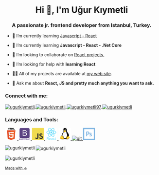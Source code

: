 <h1 align="center">Hi 👋, I'm Uğur Kıymetli</h1>
<h3 align="center">A passionate jr. frontend developer from Istanbul, Turkey.</h3>

- 🔭 I’m currently learning [Javascript - React](https://github.com/users/ugurkiymetli/projects/2)

- 🌱 I’m currently learning **Javascript - React - .Net Core**

- 👯 I’m looking to collaborate on [React projects.](https://github.com/users/ugurkiymetli/projects/1)

- 🤝 I’m looking for help with **learning React**

- 👨‍💻 All of my projects are available at [my web site](www.ugurkiymetli.com).

- 💬 Ask me about **React, JS and pretty much anything you want to ask.**

<h3 align="left">
  Connect with me:
</h3>
<p align="left">
  <a href="https://twitter.com/ugurkiymetli" target="blank">
    <img align="center" src="https://raw.githubusercontent.com/rahuldkjain/github-profile-readme-generator/master/src/images/icons/Social/twitter.svg" alt="ugurkiymetli" height="30" width="40" />
  </a>
<a href="https://linkedin.com/in/ugurkiymetli" target="blank">
  <img align="center" src="https://raw.githubusercontent.com/rahuldkjain/github-profile-readme-generator/master/src/images/icons/Social/linked-in-alt.svg" alt="ugurkiymetli" height="30" width="40" />
  </a>
  <a href="https://www.hackerrank.com/ugurkiymetli97" target="blank">
    <img align="center" src="https://raw.githubusercontent.com/rahuldkjain/github-profile-readme-generator/master/src/images/icons/Social/hackerrank.svg" alt="ugurkiymetli97" height="30" width="40" />
  </a>
  <a href="https://app.patika.dev/ugurkiymetli" target="blank">
    <img align="center" src="https://uploads-ssl.webflow.com/6097e0eca1e87557da031fef/609859a191abe5d64b17fed3_Patika%20logo-p-500.png" alt="ugurkiymetli" height="40" width="40"/>
  </a>
  
</p>

<h3 align="left">
  Languages and Tools:
</h3>
<p align="left"> 
  <!-- HTML5 -->
  <a href="https://www.w3.org/html/" target="_blank"> 
    <img src="https://raw.githubusercontent.com/devicons/devicon/master/icons/html5/html5-original-wordmark.svg" alt="html5" width="40" height="40"/> 
  </a> 
  <!-- Bootstrap -->
  <a href="https://getbootstrap.com" target="_blank"> 
    <img src="https://raw.githubusercontent.com/devicons/devicon/master/icons/bootstrap/bootstrap-plain-wordmark.svg" alt="bootstrap" width="40" height="40"/> 
  </a>
  <!-- Javascript -->
  <a href="https://developer.mozilla.org/en-US/docs/Web/JavaScript" target="_blank"> 
  <img src="https://raw.githubusercontent.com/devicons/devicon/master/icons/javascript/javascript-original.svg" alt="javascript" width="40" height="40"/>   
    </a>
  <!-- React -->
  <a href="https://reactjs.org/" target="_blank"> 
    <img src="https://raw.githubusercontent.com/devicons/devicon/master/icons/react/react-original-wordmark.svg" alt="react" width="40" height="40"/> 
  </a> 
    <!-- Linux -->
  <a href="https://www.linux.org/" target="_blank"> 
  <img src="https://raw.githubusercontent.com/devicons/devicon/master/icons/linux/linux-original.svg" alt="linux" width="40" height="40"/> 
  </a> <!-- Git -->
  <a href="https://git-scm.com/" target="_blank"> 
    <img src="https://www.vectorlogo.zone/logos/git-scm/git-scm-icon.svg" alt="git" width="40" height="40"/> 
  </a>
  <!-- Photoshop -->
  <a href="https://www.photoshop.com/en" target="_blank"> 
  <img src="https://raw.githubusercontent.com/devicons/devicon/master/icons/photoshop/photoshop-line.svg" alt="photoshop" width="40" height="40"/> 
  </a>

  <!-- .Net -->
  <!-- 
  <a href="https://dotnet.microsoft.com/" target="_blank"> 
    <img src="https://raw.githubusercontent.com/devicons/devicon/master/icons/dot-net/dot-net-original-wordmark.svg" alt="dotnet" width="40" height="40"/>  
  </a>  
    -->
<!--C#-->
  <!-- <a href="https://www.w3schools.com/cs/" target="_blank"> 
    <img src="https://raw.githubusercontent.com/devicons/devicon/master/icons/csharp/csharp-original.svg" alt="csharp" width="40" height="40"/> 
  </a> --> 
</p>

<!-- Most Used Languages -->
<p><img align="left" src="https://github-readme-stats.vercel.app/api/top-langs?username=ugurkiymetli&show_icons=true&theme=tokyonight&locale=en&layout=compact" alt="ugurkiymetli" /></p>
<!-- Github Stats -->

<p>&nbsp;<img align="center" src="https://github-readme-stats.vercel.app/api?username=ugurkiymetli&show_icons=true&theme=tokyonight&locale=en" alt="ugurkiymetli" /></p>

<!-- Contrubutions Streak -->
<p><img align="center" src="https://github-readme-streak-stats.herokuapp.com/?user=ugurkiymetli&theme=dark" alt="ugurkiymetli" /></p>

<!-- Github Profile Trophies  -->
<!--  <p align="left"> <a href="https://github.com/ryo-ma/github-profile-trophy"><img src="https://github-profile-trophy.vercel.app/?username=ugurkiymetli" alt="ugurkiymetli" /></a> </p>
 -->

<small>
<a href="https://rahuldkjain.github.io/gh-profile-readme-generator">Made with -><a/>
</small>
